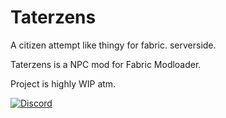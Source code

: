 # Taterzens
A citizen attempt like thingy for fabric. serverside.

Taterzens is a NPC mod for Fabric Modloader.


Project is highly WIP atm.

[![Discord](https://img.shields.io/discord/797713290545332235?logo=discord)](https://discord.gg/9PAesuHFnp)
